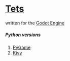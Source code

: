 # [Tets](http://github.com/debauchery1st/tets)

written for the [Godot Engine](http://godotengine.org/)

##### Python versions
1. [PyGame](http://github.com/debauchery1st/machinewerkz "PyGame")
2. [Kivy](http://github.com/debauchery1st/machinewerkz-kivy "Kivy")
